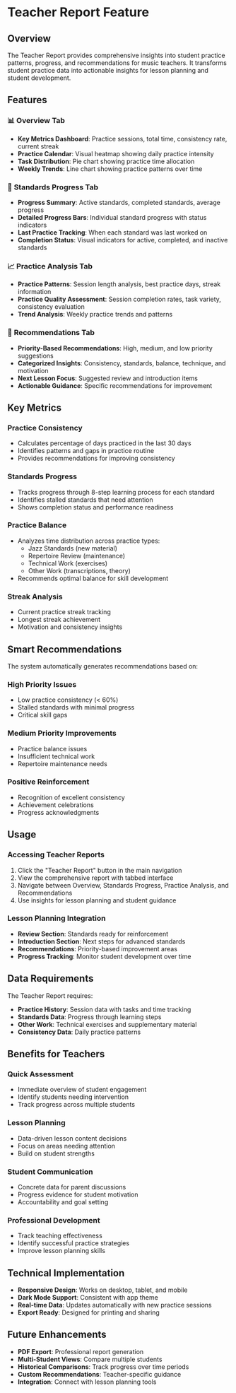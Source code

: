 # Teacher Report Feature

## Overview

The Teacher Report provides comprehensive insights into student practice patterns, progress, and recommendations for music teachers. It transforms student practice data into actionable insights for lesson planning and student development.

## Features

### 📊 **Overview Tab**
- **Key Metrics Dashboard**: Practice sessions, total time, consistency rate, current streak
- **Practice Calendar**: Visual heatmap showing daily practice intensity
- **Task Distribution**: Pie chart showing practice time allocation
- **Weekly Trends**: Line chart showing practice patterns over time

### 🎵 **Standards Progress Tab**
- **Progress Summary**: Active standards, completed standards, average progress
- **Detailed Progress Bars**: Individual standard progress with status indicators
- **Last Practice Tracking**: When each standard was last worked on
- **Completion Status**: Visual indicators for active, completed, and inactive standards

### 📈 **Practice Analysis Tab**
- **Practice Patterns**: Session length analysis, best practice days, streak information
- **Practice Quality Assessment**: Session completion rates, task variety, consistency evaluation
- **Trend Analysis**: Weekly practice trends and patterns

### 🎯 **Recommendations Tab**
- **Priority-Based Recommendations**: High, medium, and low priority suggestions
- **Categorized Insights**: Consistency, standards, balance, technique, and motivation
- **Next Lesson Focus**: Suggested review and introduction items
- **Actionable Guidance**: Specific recommendations for improvement

## Key Metrics

### **Practice Consistency**
- Calculates percentage of days practiced in the last 30 days
- Identifies patterns and gaps in practice routine
- Provides recommendations for improving consistency

### **Standards Progress**
- Tracks progress through 8-step learning process for each standard
- Identifies stalled standards that need attention
- Shows completion status and performance readiness

### **Practice Balance**
- Analyzes time distribution across practice types:
  - Jazz Standards (new material)
  - Repertoire Review (maintenance)
  - Technical Work (exercises)
  - Other Work (transcriptions, theory)
- Recommends optimal balance for skill development

### **Streak Analysis**
- Current practice streak tracking
- Longest streak achievement
- Motivation and consistency insights

## Smart Recommendations

The system automatically generates recommendations based on:

### **High Priority Issues**
- Low practice consistency (< 60%)
- Stalled standards with minimal progress
- Critical skill gaps

### **Medium Priority Improvements**
- Practice balance issues
- Insufficient technical work
- Repertoire maintenance needs

### **Positive Reinforcement**
- Recognition of excellent consistency
- Achievement celebrations
- Progress acknowledgments

## Usage

### **Accessing Teacher Reports**
1. Click the "Teacher Report" button in the main navigation
2. View the comprehensive report with tabbed interface
3. Navigate between Overview, Standards Progress, Practice Analysis, and Recommendations
4. Use insights for lesson planning and student guidance

### **Lesson Planning Integration**
- **Review Section**: Standards ready for reinforcement
- **Introduction Section**: Next steps for advanced standards
- **Recommendations**: Priority-based improvement areas
- **Progress Tracking**: Monitor student development over time

## Data Requirements

The Teacher Report requires:
- **Practice History**: Session data with tasks and time tracking
- **Standards Data**: Progress through learning steps
- **Other Work**: Technical exercises and supplementary material
- **Consistency Data**: Daily practice patterns

## Benefits for Teachers

### **Quick Assessment**
- Immediate overview of student engagement
- Identify students needing intervention
- Track progress across multiple students

### **Lesson Planning**
- Data-driven lesson content decisions
- Focus on areas needing attention
- Build on student strengths

### **Student Communication**
- Concrete data for parent discussions
- Progress evidence for student motivation
- Accountability and goal setting

### **Professional Development**
- Track teaching effectiveness
- Identify successful practice strategies
- Improve lesson planning skills

## Technical Implementation

- **Responsive Design**: Works on desktop, tablet, and mobile
- **Dark Mode Support**: Consistent with app theme
- **Real-time Data**: Updates automatically with new practice sessions
- **Export Ready**: Designed for printing and sharing

## Future Enhancements

- **PDF Export**: Professional report generation
- **Multi-Student Views**: Compare multiple students
- **Historical Comparisons**: Track progress over time periods
- **Custom Recommendations**: Teacher-specific guidance
- **Integration**: Connect with lesson planning tools 